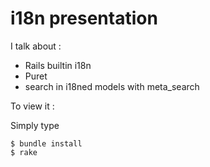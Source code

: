 # i18n presentation

I talk about :

* Rails builtin i18n
* Puret
* search in i18ned models with meta_search

To view it :

Simply type

    $ bundle install
    $ rake
